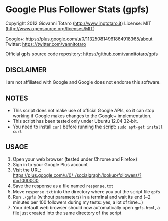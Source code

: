 # Google Plus Follower Stats (gpfs) #

Copyright 2012 Giovanni Totaro (http://www.ingtotaro.it)
License: MIT (http://www.opensource.org/licenses/MIT)
 
Google+: https://plus.google.com/u/0/113250814961864918365/about
Twitter: https://twitter.com/vannitotaro

Official gpfs source code repository: https://github.com/vannitotaro/gpfs

## DISCLAIMER ##
I am not affiliated with Google and Google does not endorse this software.

## NOTES ##
- This script does not make use of official Google APIs, so it can stop working
  if Google makes changes to the Google+ implementation.
- This script has been tested only under Ubuntu 12.04 32-bit.
- You need to install `curl` before running the script:
  `sudo apt-get install curl`

## USAGE ##
1. Open your web browser (tested under Chrome and Firefox)
2. Sign in to your Google Plus account
3. Visit the URL:
   https://plus.google.com/u/0/_/socialgraph/lookup/followers/?m=1000000
4. Save the response as a file named `response.txt`
5. Move `response.txt` into the directory where you put the script file `gpfs`
6. Run `./gpfs` (without parameters) in a terminal and wait its end
   (~2 minutes per 100 followers during my tests: yes, a lot of time...)
7. Your default web browser should now automatically open `gpfs.html`,
   a file just created into the same directory of the script
